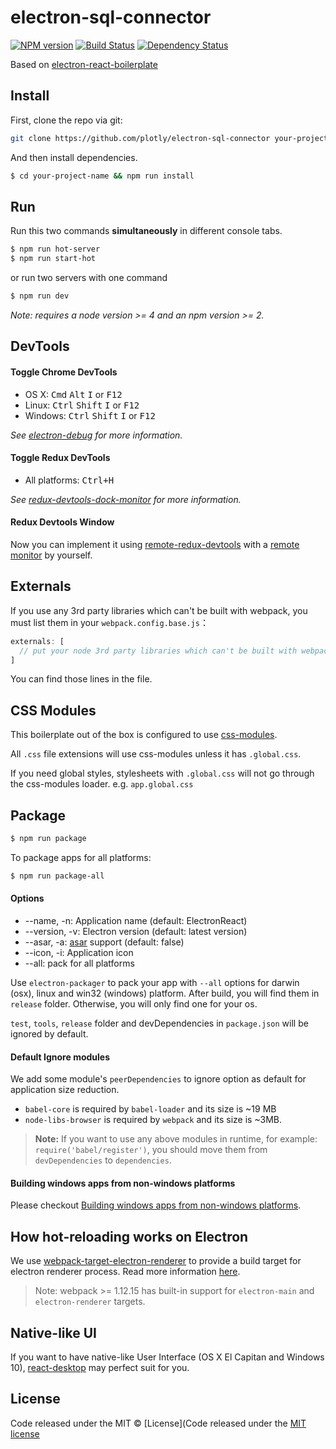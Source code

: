 # electron-sql-connector

[![NPM version][npm-image]][npm-url]
[![Build Status][travis-image]][travis-url]
[![Dependency Status][david_img]][david_site]

Based on [electron-react-boilerplate](https://github.com/chentsulin/electron-react-boilerplate)

## Install

First, clone the repo via git:

```bash
git clone https://github.com/plotly/electron-sql-connector your-project-name
```

And then install dependencies.

```bash
$ cd your-project-name && npm run install
```


## Run

Run this two commands __simultaneously__ in different console tabs.

```bash
$ npm run hot-server
$ npm run start-hot
```

or run two servers with one command

```bash
$ npm run dev
```

*Note: requires a node version >= 4 and an npm version >= 2.*


## DevTools

#### Toggle Chrome DevTools

- OS X: <kbd>Cmd</kbd> <kbd>Alt</kbd> <kbd>I</kbd> or <kbd>F12</kbd>
- Linux: <kbd>Ctrl</kbd> <kbd>Shift</kbd> <kbd>I</kbd> or <kbd>F12</kbd>
- Windows: <kbd>Ctrl</kbd> <kbd>Shift</kbd> <kbd>I</kbd> or <kbd>F12</kbd>

*See [electron-debug](https://github.com/sindresorhus/electron-debug) for more information.*

#### Toggle Redux DevTools

- All platforms: <kbd>Ctrl+H</kbd>

*See [redux-devtools-dock-monitor](https://github.com/gaearon/redux-devtools-dock-monitor) for more information.*

#### Redux Devtools Window

Now you can implement it using [remote-redux-devtools](https://github.com/zalmoxisus/remote-redux-devtools) with a [remote monitor](https://github.com/zalmoxisus/remote-redux-devtools#remote-monitoring) by yourself.


## Externals

If you use any 3rd party libraries which can't be built with webpack, you must list them in your `webpack.config.base.js`：

```javascript
externals: [
  // put your node 3rd party libraries which can't be built with webpack here (mysql, mongodb, and so on..)
]
```

You can find those lines in the file.


## CSS Modules

This boilerplate out of the box is configured to use [css-modules](https://github.com/css-modules/css-modules).

All `.css` file extensions will use css-modules unless it has `.global.css`.

If you need global styles, stylesheets with `.global.css` will not go through the
css-modules loader. e.g. `app.global.css`


## Package

```bash
$ npm run package
```

To package apps for all platforms:

```bash
$ npm run package-all
```

#### Options

- --name, -n: Application name (default: ElectronReact)
- --version, -v: Electron version (default: latest version)
- --asar, -a: [asar](https://github.com/atom/asar) support (default: false)
- --icon, -i: Application icon
- --all: pack for all platforms

Use `electron-packager` to pack your app with `--all` options for darwin (osx), linux and win32 (windows) platform. After build, you will find them in `release` folder. Otherwise, you will only find one for your os.

`test`, `tools`, `release` folder and devDependencies in `package.json` will be ignored by default.

#### Default Ignore modules

We add some module's `peerDependencies` to ignore option as default for application size reduction.

- `babel-core` is required by `babel-loader` and its size is ~19 MB
- `node-libs-browser` is required by `webpack` and its size is ~3MB.

> **Note:** If you want to use any above modules in runtime, for example: `require('babel/register')`, you should move them from `devDependencies` to `dependencies`.

#### Building windows apps from non-windows platforms

Please checkout [Building windows apps from non-windows platforms](https://github.com/maxogden/electron-packager#building-windows-apps-from-non-windows-platforms).

## How hot-reloading works on Electron

We use [webpack-target-electron-renderer](https://github.com/chentsulin/webpack-target-electron-renderer) to provide a build target for electron renderer process. Read more information [here](https://github.com/chentsulin/webpack-target-electron-renderer#how-this-module-works).

> Note: webpack >= 1.12.15 has built-in support for `electron-main` and `electron-renderer` targets.

## Native-like UI

If you want to have native-like User Interface (OS X El Capitan and Windows 10), [react-desktop](https://github.com/gabrielbull/react-desktop) may perfect suit for you.

## License
Code released under the MIT © [License](Code released under the [MIT license](https://github.com/plotly/electron-sql-connector/blob/master/LICENSE)

[npm-image]: https://img.shields.io/npm/v/electron-react-boilerplate.svg?style=flat-square
[npm-url]: https://npmjs.org/package/electron-react-boilerplate
[travis-image]: https://travis-ci.org/chentsulin/electron-react-boilerplate.svg?branch=master
[travis-url]: https://travis-ci.org/chentsulin/electron-react-boilerplate
[david_img]: https://img.shields.io/david/chentsulin/electron-react-boilerplate.svg
[david_site]: https://david-dm.org/chentsulin/electron-react-boilerplate
